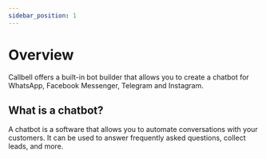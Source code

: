 ```yaml
---
sidebar_position: 1
---
```


# Overview

Callbell offers a built-in bot builder that allows you to create a chatbot for WhatsApp, Facebook Messenger, Telegram and Instagram.

## What is a chatbot?

A chatbot is a software that allows you to automate conversations with your customers. It can be used to answer frequently asked questions, collect leads, and more.
